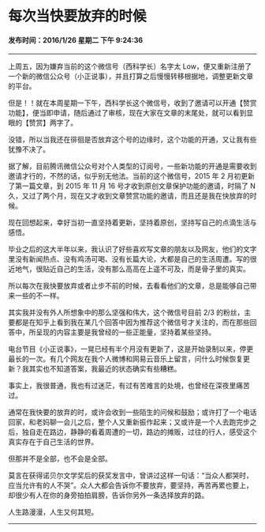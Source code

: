 每次当快要放弃的时候
===

#### 发布时间：2016/1/26 星期二 下午 9:24:36 

----------

上周五，因为嫌弃当前的这个微信号（西科学长）名字太 Low，便又重新注册了一个新的微信公众号（小正说事），并且打算之后慢慢转移根据地，调整更新文章的平台。

但是！！就在本周星期一下午，西科学长这个微信号，收到了邀请可以开通【赞赏功能】，便当即申请，随后通过了审核，现在大家在文章的末尾处，就可以看到显眼的【赞赏】两字了。

没错，所以当我还在徘徊是否放弃这个号的边缘时，这个功能的开通，又让我有些犹豫不决了。

据了解，目前腾讯微信公众号对个人类型的订阅号，一些新功能的开通是需要收到邀请才行的，不然的话，似乎别无他法。当前的这个微信号，2015 年 2 月初更新了第一篇文章，到 2015 年 11 月 16 号才收到原创文章保护功能的邀请，时隔了 N 久，又过了两个月，现在又才收到文章赞赏功能的邀请，而且还是我在快放弃的时候。

现在回想起来，幸好当初一直坚持着更新，坚持着原创，坚持写自己的点滴生活与感悟。

毕业之后的这大半年以来，我认识了好些喜欢写文章的朋友以及网友，他们的文字里没有新闻热点、没有鸡汤可喝、没有长篇大论，大都是自己的生活周遭。写的很近地气，很贴近自己的生活，没有那么高高在上遥不可及，而是骨子里的真实。

所以每次在我快要放弃或者止步不前的时候，去看看他们的文章，总是能够自己带来一些的不一样。

其实我并没有外人所想象中的那么坚强和伟大，这个微信号目前 2/3 的粉丝，主要都是在知乎上看到我在某几个回答中因为推荐这个微信号才关注的，而在那些回答中，所呈现的内容主要是我曾经的一些正能量，坚持着某些坚持。

电台节目《小正说事》，一晃已经有半个月没有更新了，这是开始录制以来，停更最长的一次。有几个网友在我个人微博和网易云音乐上留言，问什么时候恢复更新？我其实也不知道答案，我最近的状态确实有些糟糕。

事实上，我很普通，我也有过迷茫，有过有苦难言的处境，也曾经在深夜里痛苦过。

通常在我快要的放弃的时，或许会收到一些陌生的问候和鼓励；或许打了一个电话回家，和老妈聊一会儿之后，整个人又重新振作起来；又或许是一个人去跑完步之后，独自走在路边，静静的看着周遭的一切，路边的摊贩，过往的行人，感受这个真实存在于自己生活的世界。

但那并不是全部，也不会是全部。

莫言在获得诺贝尔文学奖后的获奖发言中，曾讲过这样一句话：“当众人都哭时，应当允许有的人不哭”。众人大都会告诉你不要放弃，要坚持，再苦再累也要上，却很少有人在你的身旁拍拍肩膀，告诉你另外一条选择放弃的路。

人生路漫漫，人生又何其短。


----------


<!-- UY 在线评论代码-->
<div id="uyan_frame"></div>
<script type="text/javascript" src="http://v2.uyan.cc/code/uyan.js?uid=2076107"></script>
<!-- UY END -->

